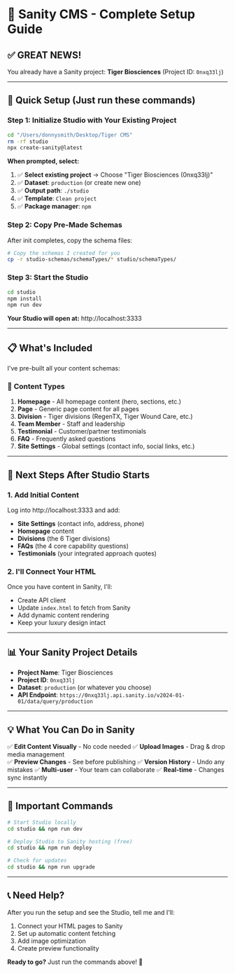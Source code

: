 # 🎯 Sanity CMS - Complete Setup Guide

## ✅ GREAT NEWS!

You already have a Sanity project: **Tiger Biosciences** (Project ID: `0nxq33lj`)

---

## 🚀 Quick Setup (Just run these commands)

### Step 1: Initialize Studio with Your Existing Project

```bash
cd "/Users/donnysmith/Desktop/Tiger CMS"
rm -rf studio
npx create-sanity@latest
```

**When prompted, select:**
1. ✅ **Select existing project** → Choose "Tiger Biosciences (0nxq33lj)"
2. ✅ **Dataset**: `production` (or create new one)
3. ✅ **Output path**: `./studio`
4. ✅ **Template**: `Clean project`
5. ✅ **Package manager**: `npm`

### Step 2: Copy Pre-Made Schemas

After init completes, copy the schema files:

```bash
# Copy the schemas I created for you
cp -r studio-schemas/schemaTypes/* studio/schemaTypes/
```

### Step 3: Start the Studio

```bash
cd studio
npm install
npm run dev
```

**Your Studio will open at:** http://localhost:3333

---

## 📋 What's Included

I've pre-built all your content schemas:

### 📄 **Content Types**

1. **Homepage** - All homepage content (hero, sections, etc.)
2. **Page** - Generic page content for all pages
3. **Division** - Tiger divisions (RegenTX, Tiger Wound Care, etc.)
4. **Team Member** - Staff and leadership
5. **Testimonial** - Customer/partner testimonials
6. **FAQ** - Frequently asked questions
7. **Site Settings** - Global settings (contact info, social links, etc.)

---

## 🎨 Next Steps After Studio Starts

### 1. Add Initial Content

Log into http://localhost:3333 and add:

- **Site Settings** (contact info, address, phone)
- **Homepage** content
- **Divisions** (the 6 Tiger divisions)
- **FAQs** (the 4 core capability questions)
- **Testimonials** (your integrated approach quotes)

### 2. I'll Connect Your HTML

Once you have content in Sanity, I'll:
- Create API client
- Update `index.html` to fetch from Sanity
- Add dynamic content rendering
- Keep your luxury design intact

---

## 📊 Your Sanity Project Details

- **Project Name**: Tiger Biosciences  
- **Project ID**: `0nxq33lj`
- **Dataset**: `production` (or whatever you choose)
- **API Endpoint**: `https://0nxq33lj.api.sanity.io/v2024-01-01/data/query/production`

---

## 💡 What You Can Do in Sanity

✅ **Edit Content Visually** - No code needed
✅ **Upload Images** - Drag & drop media management  
✅ **Preview Changes** - See before publishing
✅ **Version History** - Undo any mistakes
✅ **Multi-user** - Your team can collaborate
✅ **Real-time** - Changes sync instantly

---

## 🚨 Important Commands

```bash
# Start Studio locally
cd studio && npm run dev

# Deploy Studio to Sanity hosting (free)
cd studio && npm run deploy

# Check for updates
cd studio && npm run upgrade
```

---

## 📞 Need Help?

After you run the setup and see the Studio, tell me and I'll:
1. Connect your HTML pages to Sanity
2. Set up automatic content fetching
3. Add image optimization
4. Create preview functionality

**Ready to go?** Just run the commands above! 🎉


